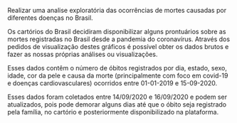 Realizar uma analise exploratória das ocorrências de mortes causadas por diferentes doenças no Brasil. 

Os cartórios do Brasil decidiram disponibilizar alguns prontuários sobre as mortes registradas no Brasil desde a pandemia do coronavírus. Através dos pedidos de visualização destes gráficos é possível obter os dados brutos e fazer as nossas próprias análises ou visualizações.

Esses dados contêm o número de óbitos registrados por dia, estado, sexo, idade, cor da pele e causa da morte (principalmente com foco em covid-19 e doenças cardiovasculares) ocorridos entre 01-01-2019 e 15-09-2020.

Esses dados foram coletados entre 14/09/2020 e 16/09/2020 e podem ser atualizados, pois pode demorar alguns dias até que o óbito seja registrado pela família, no cartório e posteriormente disponibilizado na plataforma.
